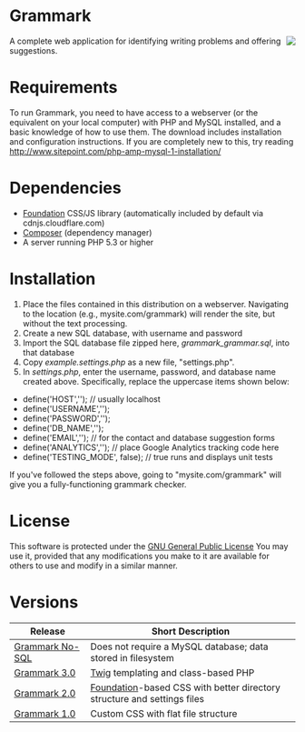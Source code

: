 Grammark
========
<img src="https://github.com/markfullmer/grammark/blob/master/img/screenshot1.png" align="right" />
A complete web application for identifying writing problems and offering suggestions.

Requirements
============
To run Grammark, you need to have access to a webserver (or the equivalent on your
local computer) with PHP and MySQL installed, and a basic knowledge of how to use
them. The download includes installation and configuration instructions. If you are
 completely new to this, try reading http://www.sitepoint.com/php-amp-mysql-1-installation/

Dependencies
============
- [Foundation](http://foundation.zurb.com/) CSS/JS library (automatically
included by default via cdnjs.cloudflare.com)
- [Composer](https://getcomposer.org/) (dependency manager)
- A server running PHP 5.3 or higher

Installation
============
1. Place the files contained in this distribution on a webserver. Navigating to
the location (e.g., mysite.com/grammark) will render the site, but without the
text processing.
2. Create a new SQL database, with username and password
3. Import the SQL database file zipped here, *grammark_grammar.sql*, into that database
3. Copy *example.settings.php* as a new file, "settings.php".
4. In *settings.php*, enter the username, password, and database name created above.
Specifically, replace the uppercase items shown below:
 - define('HOST',''); // usually localhost
 - define('USERNAME','');
 - define('PASSWORD','');
 - define('DB_NAME','');
 - define('EMAIL',''); // for the contact and database suggestion forms
 - define('ANALYTICS',''); // place Google Analytics tracking code here
 - define('TESTING_MODE', false); // true runs and displays unit tests

If you've followed the steps above, going to "mysite.com/grammark" will give you
a fully-functioning grammark checker.

License
=======
This software is protected under the [GNU General Public License](http://www.gnu.org/licenses/gpl.html)
You may use it, provided that any modifications you make to it are available for
others to use and modify in a similar manner.

Versions
========
Release       | Short Description
------------- | -------------
[Grammark No-SQL](https://github.com/markfullmer/grammark/tree/No-SQL)  | Does not require a MySQL database; data stored in filesystem
[Grammark 3.0](https://github.com/markfullmer/grammark/tree/Version-3)  | [Twig](http://twig.sensiolabs.org/) templating and class-based PHP
[Grammark 2.0](https://github.com/markfullmer/grammark/tree/Version-2)  | [Foundation](http://foundation.zurb.com/)-based CSS with better directory structure and settings files
[Grammark 1.0](https://github.com/markfullmer/grammark/tree/Version-1)  | Custom CSS with flat file structure

